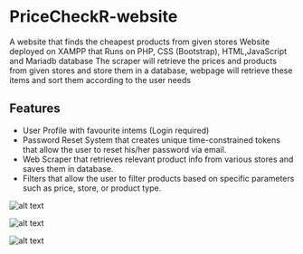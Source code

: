 # PriceCheckR-website
A website that finds the cheapest products from given stores
Website deployed on XAMPP that Runs on PHP, CSS (Bootstrap), HTML,JavaScript and Mariadb database
The scraper will retrieve the prices and products from given stores and store them in a database, webpage will retrieve these items and sort them according to the user needs
## Features
* User Profile with favourite intems (Login required)
* Password Reset System that creates unique time-constrained tokens that allow the user to reset his/her password via email.
* Web Scraper that retrieves relevant product info from various stores and saves them in database.
* Filters that allow the user to filter products based on specific parameters such as price, store, or product type.

![alt text](https://github.com/sonorousAd/PriceCheckR-website/blob/main/includes/img1.png?raw=true)

![alt text](https://github.com/sonorousAd/PriceCheckR-website/blob/main/includes/img2.png?raw=true)

![alt text](https://github.com/sonorousAd/PriceCheckR-website/blob/main/includes/img3.png?raw=true)
